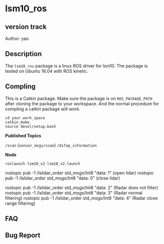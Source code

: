 # lsm10_ros

## version track
Author: yao


## Description
The `lsm10_ros` package is a linux ROS driver for lsm10.
The package is tested on Ubuntu 16.04 with ROS kinetic.

## Compling
This is a Catkin package. Make sure the package is on `ROS_PACKAGE_PATH` after cloning the package to your workspace. And the normal procedure for compling a catkin package will work.

```
cd your_work_space
catkin_make 
source devel/setup.bash
```

**Published Topics**

``/scan`` (`sensor_msgs/scan`)
``/difop_information`` 

**Node**

```
roslaunch lsm10_v2 lsm10_v2.launch
```

rostopic pub -1 /lslidar_order std_msgs/Int8 "data: 1"	 			(open lidar)
rostopic pub -1 /lslidar_order std_msgs/Int8 "data: 0"  			(close lidar)

rostopic pub -1 /lslidar_order std_msgs/Int8 "data: 2"				(Radar does not filter)
rostopic pub -1 /lslidar_order std_msgs/Int8 "data: 3"				(Radar normal filtering)
rostopic pub -1 /lslidar_order std_msgs/Int8 "data: 4"				(Radar close range filtering)

## FAQ

## Bug Report







